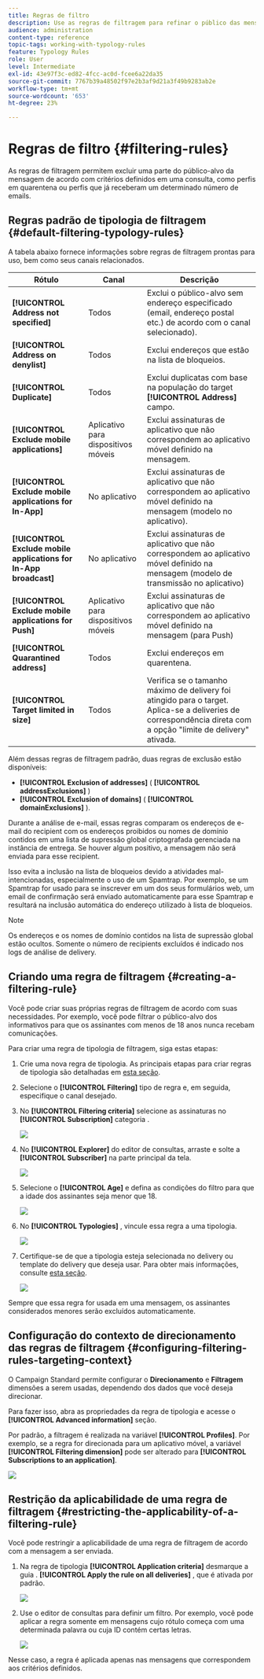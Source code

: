 ```yaml
---
title: Regras de filtro
description: Use as regras de filtragem para refinar o público das mensagens.
audience: administration
content-type: reference
topic-tags: working-with-typology-rules
feature: Typology Rules
role: User
level: Intermediate
exl-id: 43e97f3c-ed82-4fcc-ac0d-fcee6a22da35
source-git-commit: 7767b39a48502f97e2b3af9d21a3f49b9283ab2e
workflow-type: tm+mt
source-wordcount: '653'
ht-degree: 23%

---
```


# Regras de filtro {#filtering-rules}

As regras de filtragem permitem excluir uma parte do público-alvo da mensagem de acordo com critérios definidos em uma consulta, como perfis em quarentena ou perfis que já receberam um determinado número de emails.

## Regras padrão de tipologia de filtragem {#default-filtering-typology-rules}

A tabela abaixo fornece informações sobre regras de filtragem prontas para uso, bem como seus canais relacionados.

| Rótulo | Canal | Descrição |
| ---------|----------|---------|
| **[!UICONTROL Address not specified]** | Todos | Exclui o público-alvo sem endereço especificado (email, endereço postal etc.) de acordo com o canal selecionado). |
| **[!UICONTROL Address on denylist]** | Todos | Exclui endereços que estão na lista de bloqueios. |
| **[!UICONTROL Duplicate]** | Todos | Exclui duplicatas com base na população do target **[!UICONTROL Address]** campo. |
| **[!UICONTROL Exclude mobile applications]** | Aplicativo para dispositivos móveis | Exclui assinaturas de aplicativo que não correspondem ao aplicativo móvel definido na mensagem. |
| **[!UICONTROL Exclude mobile applications for In-App]** | No aplicativo | Exclui assinaturas de aplicativo que não correspondem ao aplicativo móvel definido na mensagem (modelo no aplicativo). |
| **[!UICONTROL Exclude mobile applications for In-App broadcast]** | No aplicativo | Exclui assinaturas de aplicativo que não correspondem ao aplicativo móvel definido na mensagem (modelo de transmissão no aplicativo) |
| **[!UICONTROL Exclude mobile applications for Push]** | Aplicativo para dispositivos móveis | Exclui assinaturas de aplicativo que não correspondem ao aplicativo móvel definido na mensagem (para Push) |
| **[!UICONTROL Quarantined address]** | Todos | Exclui endereços em quarentena. |
| **[!UICONTROL Target limited in size]** | Todos | Verifica se o tamanho máximo de delivery foi atingido para o target. Aplica-se a deliveries de correspondência direta com a opção &quot;limite de delivery&quot; ativada. |

Além dessas regras de filtragem padrão, duas regras de exclusão estão disponíveis:

* **[!UICONTROL Exclusion of addresses]** ( **[!UICONTROL addressExclusions]** )
* **[!UICONTROL Exclusion of domains]** ( **[!UICONTROL domainExclusions]** ).

Durante a análise de e-mail, essas regras comparam os endereços de e-mail do recipient com os endereços proibidos ou nomes de domínio contidos em uma lista de supressão global criptografada gerenciada na instância de entrega. Se houver algum positivo, a mensagem não será enviada para esse recipient.

Isso evita a inclusão na lista de bloqueios devido a atividades mal-intencionadas, especialmente o uso de um Spamtrap. Por exemplo, se um Spamtrap for usado para se inscrever em um dos seus formulários web, um email de confirmação será enviado automaticamente para esse Spamtrap e resultará na inclusão automática do endereço utilizado à lista de bloqueios.

>[!NOTE]
>
>Os endereços e os nomes de domínio contidos na lista de supressão global estão ocultos. Somente o número de recipients excluídos é indicado nos logs de análise de delivery.

## Criando uma regra de filtragem {#creating-a-filtering-rule}

Você pode criar suas próprias regras de filtragem de acordo com suas necessidades. Por exemplo, você pode filtrar o público-alvo dos informativos para que os assinantes com menos de 18 anos nunca recebam comunicações.

Para criar uma regra de tipologia de filtragem, siga estas etapas:

1. Crie uma nova regra de tipologia. As principais etapas para criar regras de tipologia são detalhadas em [esta seção](../../sending/using/managing-typology-rules.md).

1. Selecione o **[!UICONTROL Filtering]** tipo de regra e, em seguida, especifique o canal desejado.

1. No **[!UICONTROL Filtering criteria]** selecione as assinaturas no **[!UICONTROL Subscription]** categoria .

   ![](assets/typology_create-rule-subscription.png)

1. No **[!UICONTROL Explorer]** do editor de consultas, arraste e solte a **[!UICONTROL Subscriber]** na parte principal da tela.

   ![](assets/typology_create-rule-subscriber.png)

1. Selecione o **[!UICONTROL Age]** e defina as condições do filtro para que a idade dos assinantes seja menor que 18.

   ![](assets/typology_create-rule-age.png)

1. No **[!UICONTROL Typologies]** , vincule essa regra a uma tipologia.

   ![](assets/typology_create-rule-typology.png)

1. Certifique-se de que a tipologia esteja selecionada no delivery ou template do delivery que deseja usar. Para obter mais informações, consulte [esta seção](../../sending/using/managing-typologies.md#applying-typologies-to-messages).

   ![](assets/typology_template.png)

Sempre que essa regra for usada em uma mensagem, os assinantes considerados menores serão excluídos automaticamente.

## Configuração do contexto de direcionamento das regras de filtragem {#configuring-filtering-rules-targeting-context}

O Campaign Standard permite configurar o  **Direcionamento** e **Filtragem** dimensões a serem usadas, dependendo dos dados que você deseja direcionar.

Para fazer isso, abra as propriedades da regra de tipologia e acesse o **[!UICONTROL Advanced information]** seção.

Por padrão, a filtragem é realizada na variável **[!UICONTROL Profiles]**. Por exemplo, se a regra for direcionada para um aplicativo móvel, a variável **[!UICONTROL Filtering dimension]** pode ser alterado para **[!UICONTROL Subscriptions to an application]**.

![](assets/typology_rule-order_2.png)

## Restrição da aplicabilidade de uma regra de filtragem {#restricting-the-applicability-of-a-filtering-rule}

Você pode restringir a aplicabilidade de uma regra de filtragem de acordo com a mensagem a ser enviada.

1. Na regra de tipologia **[!UICONTROL Application criteria]** desmarque a guia . **[!UICONTROL Apply the rule on all deliveries]** , que é ativada por padrão.

   ![](assets/typology_limit.png)

1. Use o editor de consultas para definir um filtro. Por exemplo, você pode aplicar a regra somente em mensagens cujo rótulo começa com uma determinada palavra ou cuja ID contém certas letras.

   ![](assets/typology_limit-rule.png)

Nesse caso, a regra é aplicada apenas nas mensagens que correspondem aos critérios definidos.
